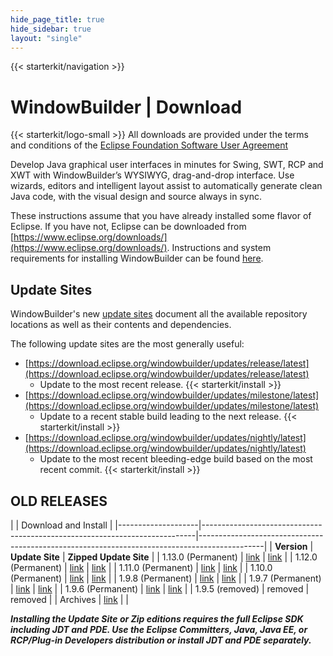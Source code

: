 ```yaml
---
hide_page_title: true
hide_sidebar: true
layout: "single"
---
```


{{< starterkit/navigation >}}

# WindowBuilder | Download

{{< starterkit/logo-small >}}
All downloads are provided under the terms and conditions of the [Eclipse Foundation Software User Agreement](/legal/epl/notice.php)

Develop Java graphical user interfaces in minutes for Swing, SWT, RCP and XWT with WindowBuilder&rsquo;s 
WYSIWYG, drag-and-drop interface. Use wizards, editors and intelligent layout assist to automatically generate 
clean Java code, with the visual design and source always in sync.

These instructions assume that you have already installed some flavor of Eclipse. If you have not, Eclipse 
can be downloaded from [https://www.eclipse.org/downloads/](https://www.eclipse.org/downloads/). 
Instructions and system requirements for installing WindowBuilder can be found 
[here](https://help.eclipse.org/index.jsp?topic=/org.eclipse.wb.doc.user/html/installation/index.html).

## Update Sites

WindowBuilder's new [update sites](https://download.eclipse.org/windowbuilder/updates/) document all the available repository locations as well as their contents and dependencies.

The following update sites are the most generally useful:
- [https://download.eclipse.org/windowbuilder/updates/release/latest](https://download.eclipse.org/windowbuilder/updates/release/latest)
  - Update to the most recent release. {{< starterkit/install >}}
- [https://download.eclipse.org/windowbuilder/updates/milestone/latest](https://download.eclipse.org/windowbuilder/updates/milestone/latest)
  - Update to a recent stable build leading to the next release. {{< starterkit/install >}}
- [https://download.eclipse.org/windowbuilder/updates/nightly/latest](https://download.eclipse.org/windowbuilder/updates/nightly/latest)
  - Update to the most recent bleeding-edge build based on the most recent commit. {{< starterkit/install >}}

## OLD RELEASES

|                    | Download and Install                                                                                                                                                      |
|--------------------|----------------------------------------------------------------------------|----------------------------------------------------------------------------------------------|
| **Version**        | **Update Site**                                                            | **Zipped Update Site**                                                                       |
| 1.13.0 (Permanent) | [link](https://download.eclipse.org/windowbuilder/updates/release/1.13.0/) | [link](https://www.eclipse.org/downloads/download.php?file=/windowbuilder/updates/release/1.13.0/WindowBuilder-Updates-1.13.0.zip) |
| 1.12.0 (Permanent) | [link](https://download.eclipse.org/windowbuilder/updates/release/1.12.0/) | [link](https://www.eclipse.org/downloads/download.php?file=/windowbuilder/updates/release/1.12.0/WindowBuilder-Updates-1.13.0.zip) |
| 1.11.0 (Permanent) | [link](https://download.eclipse.org/windowbuilder/1.11.0/)                 | [link](https://eclipse.org/downloads/download.php?file=/windowbuilder/1.11.0/repository.zip) |
| 1.10.0 (Permanent) | [link](https://download.eclipse.org/windowbuilder/1.10.0/)                 | [link](https://eclipse.org/downloads/download.php?file=/windowbuilder/1.10.0/repository.zip) |
| 1.9.8 (Permanent)  | [link](https://download.eclipse.org/windowbuilder/1.9.8/)                  | [link](https://eclipse.org/downloads/download.php?file=/windowbuilder/1.9.8/repository.zip)  |
| 1.9.7 (Permanent)  | [link](https://download.eclipse.org/windowbuilder/1.9.7/)                  | [link](https://eclipse.org/downloads/download.php?file=/windowbuilder/1.9.7/repository.zip)  |
| 1.9.6 (Permanent)  | [link](https://download.eclipse.org/windowbuilder/1.9.6/)                  | [link](https://eclipse.org/downloads/download.php?file=/windowbuilder/1.9.6/repository.zip)  |
| 1.9.5 (removed)    | removed                                                                    | removed                                                                                      |
| Archives           | [link](https://archive.eclipse.org/windowbuilder/)                         |                                                                                              |


_**Installing the Update Site or Zip editions requires the full Eclipse SDK including JDT and PDE. 
Use the Eclipse Committers, Java, Java EE, or RCP/Plug-in Developers distribution or install JDT and PDE separately.**_
